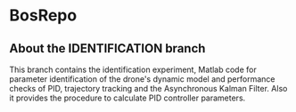 # BosRepo

## About the IDENTIFICATION branch
This branch contains the identification experiment, Matlab code for parameter identification of the drone's dynamic model and performance checks of PID, trajectory tracking and the Asynchronous Kalman Filter.
Also it provides the procedure to calculate PID controller parameters.
